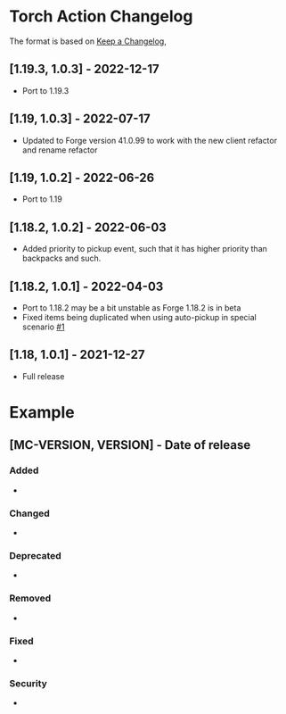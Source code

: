 # Torch Action Changelog
The format is based on [Keep a Changelog](https://keepachangelog.com/en/1.0.0/),

## [1.19.3, 1.0.3] - 2022-12-17
- Port to 1.19.3

## [1.19, 1.0.3] - 2022-07-17
- Updated to Forge version 41.0.99 to work with the new client refactor and rename refactor

## [1.19, 1.0.2] - 2022-06-26
- Port to 1.19

## [1.18.2, 1.0.2] - 2022-06-03
- Added priority to pickup event, such that it has higher priority than backpacks and such.

## [1.18.2, 1.0.1] - 2022-04-03
- Port to 1.18.2 may be a bit unstable as Forge 1.18.2 is in beta
- Fixed items being duplicated when using auto-pickup in special scenario [#1](https://github.com/Crimix/TorchAction/issues/1)

## [1.18, 1.0.1] - 2021-12-27
- Full release

# Example
## [MC-VERSION, VERSION] - Date of release
### Added
- 
### Changed
- 
### Deprecated
- 
### Removed
- 
### Fixed
- 
### Security
- 
